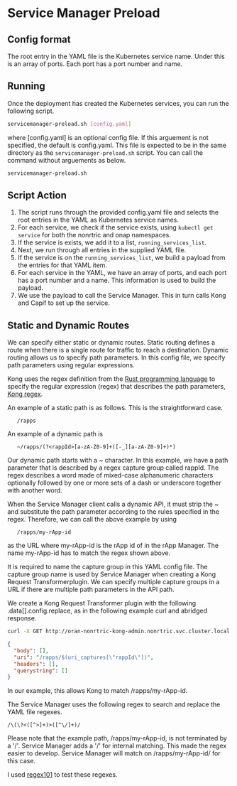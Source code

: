 <!---

Copyright (C) 2024 OpenInfra Foundation Europe. All rights reserved.

Licensed under the Creative Commons License, Attribution 4.0 Intl.
(the"Documentation License"); you may not use this documentation
except incompliance with the Documentation License. You may obtain
a copy of the Documentation License at

    https://creativecommons.org/licenses/by/4.0/

Unless required by applicable law or agreed to in writing,
documentation distributed under the Documentation License is
distributed on an "AS IS"BASIS, WITHOUT WARRANTIES OR CONDITIONS
OF ANY KIND, either express or implied. See the Documentation
License for the specific language governing permissions and
limitations under the Documentation License.

-->

# Service Manager Preload

## Config format
The root entry in the YAML file is the Kubernetes service name. Under this is an array of ports. Each port has a port number and name.

## Running

Once the deployment has created the Kubernetes services, you can run the following script.

```sh
servicemanager-preload.sh [config.yaml]
```
where [config.yaml] is an optional config file. If this arguement is not specified, the default is config.yaml. This file is expected to be in the same directory as the `servicemanager-preload.sh` script. You can call the command without arguements as below.

```sh
servicemanager-preload.sh
```
## Script Action

1. The script runs through the provided config.yaml file and selects the root entries in the YAML as Kubernetes service names.
1. For each service, we check if the service exists, using `kubectl get service` for both the nonrtric and onap namespaces.
1. If the service is exists, we add it to a list, `running_services_list`.
1. Next, we run through all entries in the supplied YAML file.
1. If the service is on the `running_services_list`, we build a payload from the entries for that YAML item.
1. For each service in the YAML, we have an array of ports, and each port has a port number and a name. This information is used to build the payload.
1. We use the payload to call the Service Manager. This in turn calls Kong and Capif to set up the service.

## Static and Dynamic Routes

We can specify either static or dynamic routes. Static routing defines a route when there is a single route for traffic to reach a destination. Dynamic routing allows us to specify path parameters. In this config file, we specify path parameters using regular expressions.

Kong uses the regex definition from the [Rust programming language](https://docs.rs/regex/latest/regex/) to specify the regular expression (regex) that describes the path parameters, [Kong regex](https://docs.konghq.com/gateway/latest/key-concepts/routes/#regular-expressions).

An example of a static path is as follows. This is the straightforward case.

```http
   /rapps
```

An example of a dynamic path is

```http
   ~/rapps/(?<rappId>[a-zA-Z0-9]+([-_][a-zA-Z0-9]+)*)
```

Our dynamic path starts with a ~ character. In this example, we have a path parameter that is described by a regex capture group called rappId. The regex describes a word made of mixed-case alphanumeric characters optionally followed by one or more sets of a dash or underscore together with another word.

When the Service Manager client calls a dynamic API, it must strip the ~ and substitute the path parameter according to the rules specified in the regex. Therefore, we can call the above example by using

```http
   /rapps/my-rApp-id
```

as the URL where my-rApp-id is the rApp id of in the rApp Manager. The name my-rApp-id has to match the regex shown above.

It is required to name the capture group in this YAML config file. The capture group name is used by Service Manager when creating a Kong Request Transformerplugin. We can specify multiple capture groups in a URL if there are multiple path parameters in the API path.

We create a Kong Request Transformer plugin with the following .data[].config.replace, as in the following example curl and abridged response.

```sh
curl -X GET http://oran-nonrtric-kong-admin.nonrtric.svc.cluster.local:8001/plugins
```

```json
{
  "body": [],
  "uri": "/rapps/$(uri_captures[\"rappId\"])",
  "headers": [],
  "querystring": []
}
```

In our example, this allows Kong to match /rapps/my-rApp-id. 

The Service Manager uses the following regex to search and replace the YAML file regexes.

```regex
/\(\?<([^>]+)>([^\/]+)/
```

Please note that the example path, /rapps/my-rApp-id, is not terminated by a '/'. Service Manager adds a '/' for internal matching. This made the regex easier to develop. Service Manager will match on /rapps/my-rApp-id/ for this case.

I used [regex101](https://regex101.com/) to test these regexes.


